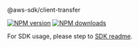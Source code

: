 @aws-sdk/client-transfer

[![NPM version](https://img.shields.io/npm/v/@aws-sdk/client-transfer/rc.svg)](https://www.npmjs.com/package/@aws-sdk/client-transfer)
[![NPM downloads](https://img.shields.io/npm/dm/@aws-sdk/client-transfer.svg)](https://www.npmjs.com/package/@aws-sdk/client-transfer)

For SDK usage, please step to [SDK readme](https://github.com/aws/aws-sdk-js-v3).
